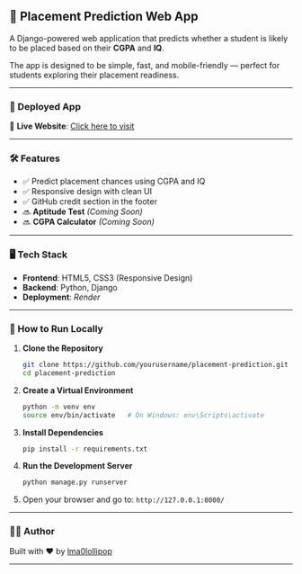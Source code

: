## 📘 Placement Prediction Web App

A Django-powered web application that predicts whether a student is likely to be placed based on their **CGPA** and **IQ**.

The app is designed to be simple, fast, and mobile-friendly — perfect for students exploring their placement readiness.

---

### 🚀 Deployed App

🔗 **Live Website**: [Click here to visit](https://placement-predictor-vxli.onrender.com/)

---

### 🛠️ Features

* ✅ Predict placement chances using CGPA and IQ
* ✅ Responsive design with clean UI
* ✅ GitHub credit section in the footer
* 🔜 **Aptitude Test** *(Coming Soon)*
* 🔜 **CGPA Calculator** *(Coming Soon)*

---

### 🖥️ Tech Stack

* **Frontend**: HTML5, CSS3 (Responsive Design)
* **Backend**: Python, Django
* **Deployment**: *Render*

---

### 🧪 How to Run Locally

1. **Clone the Repository**

   ```bash
   git clone https://github.com/yourusername/placement-prediction.git
   cd placement-prediction
   ```

2. **Create a Virtual Environment**

   ```bash
   python -m venv env
   source env/bin/activate   # On Windows: env\Scripts\activate
   ```

3. **Install Dependencies**

   ```bash
   pip install -r requirements.txt
   ```

4. **Run the Development Server**

   ```bash
   python manage.py runserver
   ```

5. Open your browser and go to:
   `http://127.0.0.1:8000/`

---

### 👨‍💻 Author

Built with ❤️ by [lma0lollipop](https://github.com/lma0lollipop)

---
